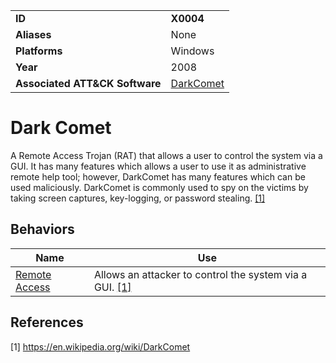 |||
|---|---|
|**ID**|**X0004**|
|**Aliases**|None|
|**Platforms**|Windows|
|**Year**|2008|
|**Associated ATT&CK Software**|[DarkComet](https://attack.mitre.org/software/S0334/)|


Dark Comet
==========
A Remote Access Trojan (RAT) that allows a user to control the system via a GUI. It has many features which allows a user to use it as administrative remote help tool; however, DarkComet has many features which can be used maliciously. DarkComet is commonly used to spy on the victims by taking screen captures, key-logging, or password stealing. [[1]](#1)

Behaviors
---------
|Name|Use|
|---|---|
|[Remote Access](https://github.com/MBCProject/mbc-markdown/blob/master/impact/remote-access.md)|Allows an attacker to control the system via a GUI. [[1]](#1)|

References
----------
<a name="1">[1]</a> https://en.wikipedia.org/wiki/DarkComet

